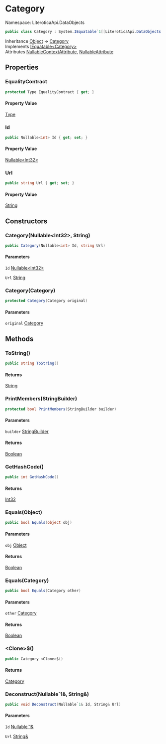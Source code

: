 # Category

Namespace: LiteroticaApi.DataObjects

```csharp
public class Category : System.IEquatable`1[[LiteroticaApi.DataObjects.Category, LiteroticaApi, Version=1.0.0.0, Culture=neutral, PublicKeyToken=null]]
```

Inheritance [Object](https://docs.microsoft.com/en-us/dotnet/api/system.object) → [Category](./literoticaapi/dataobjects/category.md)<br>
Implements [IEquatable&lt;Category&gt;](https://docs.microsoft.com/en-us/dotnet/api/system.iequatable-1)<br>
Attributes [NullableContextAttribute](./system/runtime/compilerservices/nullablecontextattribute.md), [NullableAttribute](./system/runtime/compilerservices/nullableattribute.md)

## Properties

### **EqualityContract**

```csharp
protected Type EqualityContract { get; }
```

#### Property Value

[Type](https://docs.microsoft.com/en-us/dotnet/api/system.type)<br>

### **Id**

```csharp
public Nullable<int> Id { get; set; }
```

#### Property Value

[Nullable&lt;Int32&gt;](https://docs.microsoft.com/en-us/dotnet/api/system.nullable-1)<br>

### **Url**

```csharp
public string Url { get; set; }
```

#### Property Value

[String](https://docs.microsoft.com/en-us/dotnet/api/system.string)<br>

## Constructors

### **Category(Nullable&lt;Int32&gt;, String)**

```csharp
public Category(Nullable<int> Id, string Url)
```

#### Parameters

`Id` [Nullable&lt;Int32&gt;](https://docs.microsoft.com/en-us/dotnet/api/system.nullable-1)<br>

`Url` [String](https://docs.microsoft.com/en-us/dotnet/api/system.string)<br>

### **Category(Category)**

```csharp
protected Category(Category original)
```

#### Parameters

`original` [Category](./literoticaapi/dataobjects/category.md)<br>

## Methods

### **ToString()**

```csharp
public string ToString()
```

#### Returns

[String](https://docs.microsoft.com/en-us/dotnet/api/system.string)<br>

### **PrintMembers(StringBuilder)**

```csharp
protected bool PrintMembers(StringBuilder builder)
```

#### Parameters

`builder` [StringBuilder](https://docs.microsoft.com/en-us/dotnet/api/system.text.stringbuilder)<br>

#### Returns

[Boolean](https://docs.microsoft.com/en-us/dotnet/api/system.boolean)<br>

### **GetHashCode()**

```csharp
public int GetHashCode()
```

#### Returns

[Int32](https://docs.microsoft.com/en-us/dotnet/api/system.int32)<br>

### **Equals(Object)**

```csharp
public bool Equals(object obj)
```

#### Parameters

`obj` [Object](https://docs.microsoft.com/en-us/dotnet/api/system.object)<br>

#### Returns

[Boolean](https://docs.microsoft.com/en-us/dotnet/api/system.boolean)<br>

### **Equals(Category)**

```csharp
public bool Equals(Category other)
```

#### Parameters

`other` [Category](./literoticaapi/dataobjects/category.md)<br>

#### Returns

[Boolean](https://docs.microsoft.com/en-us/dotnet/api/system.boolean)<br>

### **&lt;Clone&gt;$()**

```csharp
public Category <Clone>$()
```

#### Returns

[Category](./literoticaapi/dataobjects/category.md)<br>

### **Deconstruct(Nullable`1&, String&)**

```csharp
public void Deconstruct(Nullable`1& Id, String& Url)
```

#### Parameters

`Id` [Nullable`1&](https://docs.microsoft.com/en-us/dotnet/api/system.nullable-1&)<br>

`Url` [String&](https://docs.microsoft.com/en-us/dotnet/api/system.string&)<br>
